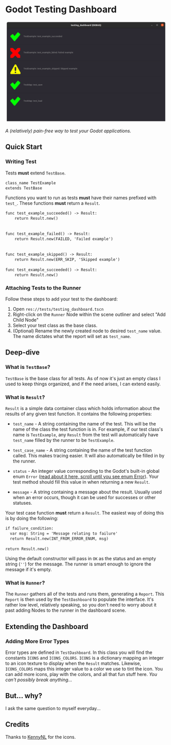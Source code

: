 # Godot Testing Dashboard

<p align="center">
  <img src="testing_dashboard_screenshot.png" width="600" alt="Godot Testing Dashboard">
</p>

*A (relatively) pain-free way to test your Godot applications.*

## Quick Start

### Writing Test

Tests **must** extend `TestBase`.

```
class_name TestExample
extends TestBase
```

Functions you want to run as tests **must** have their names prefixed with `test_`. These functions **must** return a `Result`.

```
func test_example_succeeded() -> Result:
	return Result.new()


func test_example_failed() -> Result:
	return Result.new(FAILED, 'Failed example')


func test_example_skipped() -> Result:
	return Result.new(ERR_SKIP, 'Skipped example')

func test_example_succeeded() -> Result:
	return Result.new()
```


### Attaching Tests to the Runner

Follow these steps to add your test to the dashboard:

1. Open `res://tests/testing_dashboard.tscn`
2. Right-click on the `Runner` Node within the scene outliner and select "Add Child Node"
3. Select your test class as the base class.
4. (Optional) Rename the newly created node to desired `test_name` value. The name dictates what the report will set as `test_name`. 


## Deep-dive

### What is `TestBase`?

`TestBase` is the base class for all tests. As of now it's just an empty class I used to keep things organized, and if the need arises, I can extend easily.

### What is `Result`?

`Result` is a simple data container class which holds information about the results of any given test function. It contains the following properties:

* `test_name` - A string containing the name of the test. This will be the name of the class the test function is in. For example, if our test class's name is `TestExample`, any `Result` from the test will automatically have `test_name` filled by the runner to be `TestExample`.

* `test_case_name` - A string containing the name of the test function called. This makes tracing easier. It will also automatically be filled in by the runner.

* `status` - An integer value corresponding to the Godot's built-in global enum `Error` ([read about it here, scroll until you see enum Error](https://docs.godotengine.org/en/stable/classes/class_@globalscope.html#enumerations)). Your test method should fill this value in when returning a new `Result`.

* `message` - A string containing a message about the result. Usually used when an error occurs, though it can be used for successes or other statuses.

Your test case function **must** return a `Result`. The easiest way of doing this is by doing the following:

```
if failure_condition:
  var msg: String = 'Message relating to failure'
  return Result.new(INT_FROM_ERROR_ENUM, msg)

return Result.new()
```

Using the default constructor will pass in `OK` as the status and an empty string (`''`) for the message. The runner is smart enough to ignore the message if it's empty.

### What is `Runner`?

The `Runner` gathers all of the tests and runs them, generating a `Report`. This `Report` is then used by the `TestDashboard` to populate the interface. It's rather low level, relatively speaking, so you don't need to worry about it past adding Nodes to the runner in the dashboard scene.

## Extending the Dashboard

### Adding More Error Types

Error types are defined in `TestDashboard`. In this class you will find the constants `ICONS` and `ICONS_COLORS`. `ICONS` is a dictionary mapping an integer to an icon texture to display when the `Result` matches. Likewise, `ICONS_COLORS` maps this integer value to a color we use to tint the icon. You can add more icons, play with the colors, and all that fun stuff here. *You can't possibly break anything...* 

## But... why?

I ask the same question to myself everyday...

## Credits

Thanks to [KennyNL](https://kenney.nl/) for the icons.
